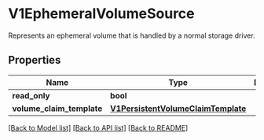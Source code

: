# V1EphemeralVolumeSource

Represents an ephemeral volume that is handled by a normal storage driver.
## Properties
Name | Type | Description | Notes
------------ | ------------- | ------------- | -------------
**read_only** | **bool** |  | [optional] 
**volume_claim_template** | [**V1PersistentVolumeClaimTemplate**](V1PersistentVolumeClaimTemplate.md) |  | [optional] 

[[Back to Model list]](../README.md#documentation-for-models) [[Back to API list]](../README.md#documentation-for-api-endpoints) [[Back to README]](../README.md)


